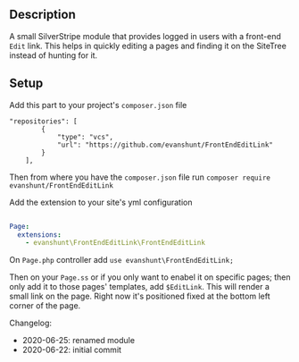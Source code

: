 ## Description

A small SilverStripe module that provides logged in users with a front-end `Edit` link. This helps in quickly editing a pages and finding it on the SiteTree instead of hunting for it.

## Setup

Add this part to your project's `composer.json` file

```composer
"repositories": [
        {
            "type": "vcs",
            "url": "https://github.com/evanshunt/FrontEndEditLink"
        }
    ],
```

Then from where you have the `composer.json` file run `composer require evanshunt/FrontEndEditLink`

Add the extension to your site's yml configuration

```yaml

Page:
  extensions:
    - evanshunt\FrontEndEditLink\FrontEndEditLink

```

On `Page.php` controller add `use evanshunt\FrontEndEditLink;`

Then on your `Page.ss` or if you only want to enabel it on specific pages; then only add it to those pages' templates, add `$EditLink`. This will render a small link on the page. Right now it's positioned fixed at the bottom left corner of the page.

Changelog:

- 2020-06-25: renamed module
- 2020-06-22: initial commit
